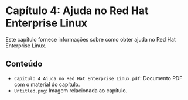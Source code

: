 # Capítulo 4: Ajuda no Red Hat Enterprise Linux

Este capítulo fornece informações sobre como obter ajuda no Red Hat Enterprise Linux.

## Conteúdo

- `Capítulo 4 Ajuda no Red Hat Enterprise Linux.pdf`: Documento PDF com o material do capítulo.
- `Untitled.png`: Imagem relacionada ao capítulo.

